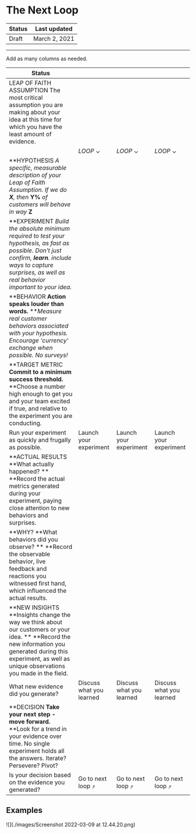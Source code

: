 # The Next Loop

| Status | Last updated |
|---|---|
| Draft | March 2, 2021 |

<hr />

Add as many columns as needed.

| Status   | |   | |     
| ---- | --- | --- | ----| 
| LEAP OF FAITH ASSUMPTION The most critical assumption you are making about your idea at this time for which you have the least amount of evidence. |               |  |  |
|  | *LOOP* ⌄  | *LOOP* ⌄    | *LOOP* ⌄   |
| **HYPOTHESIS **A specific, measurable description of your Leap of Faith Assumption.  *If we do* **X***, then* **Y%** *of customers will behave in way* **Z** |       |   |   |
| **EXPERIMENT **Build the absolute minimum required to test your hypothesis, as fast as possible.  *Don't just confirm,* **learn***. include ways to capture surprises, as well as real behavior important to your idea.* |  |    |     |
| **BEHAVIOR **Action speaks louder than words.**  ***Measure real customer behaviors associated with your hypothesis. Encourage 'currency' exchange when possible. No surveys!* |    |       |       |
| **TARGET METRIC **Commit to a minimum success threshold.**  **Choose a number high enough to get you and your team excited if true, and relative to the experiment you are conducting. |     |        |                          |
| Run your experiment as quickly and frugally as possible.     | Launch your experiment   | Launch your experiment   | Launch your experiment   |
| **ACTUAL RESULTS **What actually happened? ** **Record the actual metrics generated during your experiment, paying close attention to new behaviors and surprises. |                          |                          |   |
| **WHY? **What behaviors did you observe? ** **Record the observable behavior, live feedback and reactions you witnessed first hand, which influenced the actual results. |                          |                          |                          |
| **NEW INSIGHTS **Insights change the way we think about our customers or your idea. ** **Record the new information you generated during this experiment, as well as unique observations you made in the field. |   |   |    |
| What new evidence did you generate? | Discuss what you learned | Discuss what you learned | Discuss what you learned |
| **DECISION **Take your next step - move forward.**  **Look for a trend in your evidence over time. No single experiment holds all the answers. Iterate? Persevere? Pivot? |                          |                          |                          |
| Is your decision based on the evidence you generated?        | Go to next loop ⤴        | Go to next loop ⤴        | Go to next loop ⤴        |


## Examples
![](./images/Screenshot 2022-03-09 at 12.44.20.png)
